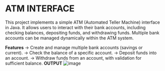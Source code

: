 # ATM INTERFACE
This project implements a simple ATM (Automated Teller Machine) interface in Java. It allows users to interact with their bank accounts, including checking balances, depositing funds, and withdrawing funds. Multiple bank accounts can be managed dynamically within the ATM system.

**Features**
-> Create and manage multiple bank accounts (savings or current).
-> Check the balance of a specific account.
-> Deposit funds into an account.
-> Withdraw funds from an account, with validation for sufficient balance.
**OUTPUT**
![image](https://github.com/LEKHASELVARAJU/atm/assets/108514177/5abbf199-26a7-495a-a92a-93a73860f66d)
